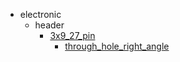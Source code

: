 * electronic
  * header
    * [3x9_27_pin](electronic/header/3x9_27_pin)
      * [through_hole_right_angle](electronic/header/3x9_27_pin/through_hole_right_angle)
